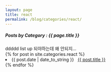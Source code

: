 ```yaml
---
layout: page
title: react
permalink: /blog/categories/react/
---
```


<h5> Posts by Category : {{ page.title }} </h5>
<span> ddddd list up 되야하는데 왜 안되지...</span>
<div class="card">
{% for post in site.categories.react %}
    <li class="category-posts"><span>{{ post.date | date_to_string }}</span> &nbsp; <a href="{{ post.url }}">{{ post.title }}</a></li>
{% endfor %}
</div>